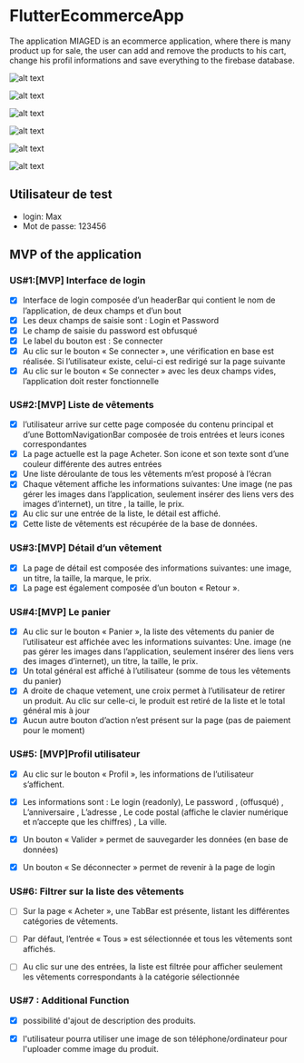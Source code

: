 # FlutterEcommerceApp

The application MIAGED is an ecommerce application, where there is many product up for sale, the user can add and remove the products to his cart, change his profil informations and save everything to the firebase database.


![alt text](https://i.imgur.com/07bjhGF.png)

![alt text](https://i.imgur.com/VI19656.png)

![alt text](https://i.imgur.com/KHsluer.png)

![alt text](https://i.imgur.com/rRcw3XY.png)

![alt text](https://i.imgur.com/wlUYYl3.png)

![alt text](https://i.imgur.com/KBVunoL.png)



## Utilisateur de test
- login: Max
- Mot de passe: 123456



## MVP of the application

### US#1:[MVP] Interface de login
- [x] Interface de login composée d’un headerBar qui contient le nom de l’application, de deux champs et d’un bout
- [x] Les deux champs de saisie sont : Login et Password
- [x] Le champ de saisie du password est obfusqué
- [x] Le label du bouton est : Se connecter
- [x] Au clic sur le bouton « Se connecter », une vérification en base est réalisée. Si l’utilisateur existe, celui-ci est redirigé sur la page suivante
- [x] Au clic sur le bouton « Se connecter » avec les deux champs vides, l’application doit rester fonctionnelle

### US#2:[MVP] Liste de vêtements
- [x] l’utilisateur arrive sur cette page composée du contenu principal et d’une BottomNavigationBar composée de trois entrées et leurs icones correspondantes
- [x] La page actuelle est la page Acheter. Son icone et son texte sont d’une couleur différente des autres entrées
- [x] Une liste déroulante de tous les vêtements m’est proposé à l’écran
- [x] Chaque vêtement affiche les informations suivantes: Une image (ne pas gérer les images dans l’application, seulement insérer des liens vers des images d’internet), un titre , la taille, le prix.
- [x] Au clic sur une entrée de la liste, le détail est affiché.
- [x] Cette liste de vêtements est récupérée de la base de données.

### US#3:[MVP] Détail d’un vêtement 
- [x] La page de détail est composée des informations suivantes: une image, un titre, la taille, la marque, le prix.
- [x] La page est également composée d’un bouton « Retour ».

### US#4:[MVP] Le panier
- [x] Au clic sur le bouton « Panier », la liste des vêtements du panier de l’utilisateur est affichée avec les informations suivantes: Une. image (ne pas gérer les images dans l’application, seulement insérer des liens vers des images d’internet), un titre, la taille, le prix.
- [x]  Un total général est affiché à l’utilisateur (somme de tous les vêtements du panier)
- [x]  A droite de chaque vetement, une croix permet à l’utilisateur de retirer un produit. Au clic sur celle-ci, le produit est retiré de la liste et le total général mis à jour
- [x]  Aucun autre bouton d’action n’est présent sur la page (pas de paiement pour le moment)

### US#5: [MVP]Profil utilisateur
- [x] Au clic sur le bouton « Profil », les informations de l’utilisateur s’affichent.
- [x] Les informations sont : Le login (readonly), Le password , (offusqué) , L’anniversaire , L’adresse , Le code postal (affiche le clavier numérique et n’accepte que les chiffres) , La ville.
- [x] Un bouton « Valider » permet de sauvegarder les données (en base de données)
- [x] Un bouton « Se déconnecter » permet de revenir à la page de login


### US#6: Filtrer sur la liste des vêtements

- [ ] Sur la page « Acheter », une TabBar est présente, listant les différentes catégories de vêtements. 
- [ ] Par défaut, l’entrée « Tous » est sélectionnée et tous les vêtements sont affichés.
- [ ] Au clic sur une des entrées, la liste est filtrée pour afficher seulement les vêtements correspondants à la catégorie sélectionnée


### US#7 : Additional Function

- [x] possibilité d'ajout de description des produits.
- [x] l'utilisateur pourra utiliser une image de son téléphone/ordinateur pour l'uploader comme image du produit.

